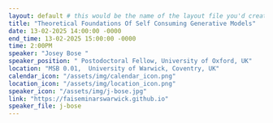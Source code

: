 ```yaml
---
layout: default # this would be the name of the layout file you'd create for events
title: "Theoretical Foundations Of Self Consuming Generative Models"
date: 13-02-2025 14:00:00 -0000
end_time: 13-02-2025 15:00:00 -0000
time: 2:00PM
speaker: "Josey Bose "
speaker_position: " Postodoctoral Fellow, University of Oxford, UK"
location: "MSB 0.01,  University of Warwick, Coventry, UK"
calendar_icon: "/assets/img/calendar_icon.png"
location_icon: "/assets/img/location_icon.png"
speaker_icon: "/assets/img/j-bose.jpg"
link: "https://faiseminarswarwick.github.io"
speaker_file: j-bose
---
```


